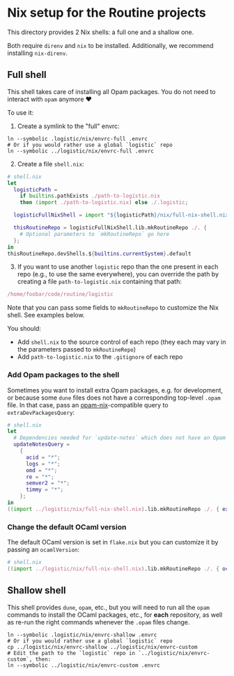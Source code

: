# Nix setup for the Routine projects

This directory provides 2 Nix shells: a full one and a shallow one.

Both require `direnv` and `nix` to be installed.
Additionally, we recommend installing `nix-direnv`.

## Full shell
This shell takes care of installing all Opam packages.
You do not need to interact with `opam` anymore ❤️

To use it:
1. Create a symlink to the "full" envrc:
```shell
ln --symbolic .logistic/nix/envrc-full .envrc
# Or if you would rather use a global `logistic` repo
ln --symbolic ../logistic/nix/envrc-full .envrc
```

2. Create a file `shell.nix`:
```nix
# shell.nix
let
  logisticPath =
    if builtins.pathExists ./path-to-logistic.nix
    then (import ./path-to-logistic.nix) else ./.logistic;

  logisticFullNixShell = import "${logisticPath}/nix/full-nix-shell.nix";

  thisRoutineRepo = logisticFullNixShell.lib.mkRoutineRepo ./. {
    # Optional parameters to `mkRoutineRepo` go here
  };
in
thisRoutineRepo.devShells.${builtins.currentSystem}.default
```

3. If you want to use another `logistic` repo than the one present in each repo (e.g., to use the same everywhere), you can override the path by creating a file `path-to-logistic.nix` containing that path:
```nix
/home/foobar/code/routine/logistic
```

Note that you can pass some fields to `mkRoutineRepo` to customize the Nix shell. See examples below.

You should:
* Add `shell.nix` to the source control of each repo (they each may vary in the parameters passed to `mkRoutineRepo`)
* Add `path-to-logistic.nix` to the `.gitignore` of each repo

### Add Opam packages to the shell
Sometimes you want to install extra Opam packages, e.g. for development, or because some `dune` files does not have a corresponding top-level `.opam` file.
In that case, pass an [opam-nix](https://github.com/tweag/opam-nix/blob/main/DOCUMENTATION.md)-compatible query to `extraDevPackagesQuery`:
```nix
# shell.nix
let
  # Dependencies needed for `update-notes` which does not have an Opam file for some reason.
  updateNotesQuery =
    {
      acid = "*";
      logs = "*";
      omd = "*";
      re = "*";
      semver2 = "*";
      timmy = "*";
    };
in
((import ../logistic/nix/full-nix-shell.nix).lib.mkRoutineRepo ./. { extraDevPackagesQuery = updateNotesQuery; }).devShells.x86_64-linux.default
```

### Change the default OCaml version
The default OCaml version is set in `flake.nix` but you can customize it by passing an `ocamlVersion`:
```nix
# shell.nix
((import ../logistic/nix/full-nix-shell.nix).lib.mkRoutineRepo ./. { ocamlVersion = "5.1.1"; }).devShells.x86_64-linux.default
```

## Shallow shell
This shell provides `dune`, `opam`, etc., but you will need to run all the `opam` commands to install the OCaml packages, etc., for **each** repository, as well as re-run the right commands whenever the `.opam` files change.

```shell
ln --symbolic .logistic/nix/envrc-shallow .envrc
# Or if you would rather use a global `logistic` repo
cp ../logistic/nix/envrc-shallow ../logistic/nix/envrc-custom
# Edit the path to the `logistic` repo in `../logistic/nix/envrc-custom`, then:
ln --symbolic ../logistic/nix/envrc-custom .envrc
```
